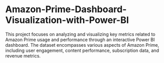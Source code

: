 # Amazon-Prime-Dashboard-Visualization-with-Power-BI
This project focuses on analyzing and visualizing key metrics related to Amazon Prime usage and performance through an interactive Power BI dashboard. The dataset encompasses various aspects of Amazon Prime, including user engagement, content performance, subscription data, and revenue metrics.
